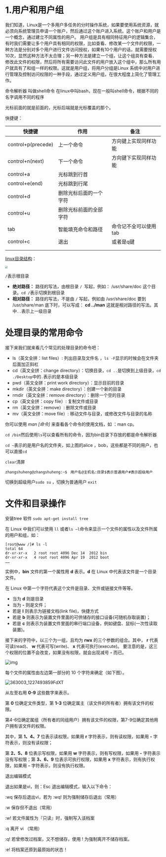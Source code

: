 # 1.用户和用户组

 我们知道，Linux是一个多用户多任务的分时操作系统，如果要使用系统资源，就必须向系统管理员申请一个账户，然后通过这个账户进入系统。这个账户和用户是一个概念，通过建立不同属性的用户。
 用户组是具有相同特征用户的逻辑集合，有时我们需要让多个用户具有相同的权限，比如查看、修改某一个文件的权限，一种方法是分别对多个用户进行文件访问授权，如果有10个用户的话，就需要授权10次，显然这种方法不太合理；另一种方法是建立一个组，让这个组具有查看、修改此文件的权限，然后将所有需要访问此文件的用户放入这个组中，那么所有用户就具有了和组一样的权限。这就是用户组，将用户分组是Linux 系统中对用户进行管理及控制访问权限的一种手段，通过定义用户组，在很大程度上简化了管理工作。



命令解析器 叫做shell命令   在linux中叫bash，现在一般叫shell命令，根据不同的名字调用不同的程序

光标前面的就是前面的，光标后端就是光标覆盖的那个。

快捷键：

| 快捷键             | 作用                   | 备注                  |
| ------------------ | ---------------------- | --------------------- |
| control+p(precede) | 上一个命令             | 方向键上实现同样功能  |
| control+n(next)    | 下一个命令             | 方向键下实现同样功能  |
| control+a          | 光标跳到行首           |                       |
| control+e(end)     | 光标跳到行尾           |                       |
| control+d          | 删除光标后面的一个字符 |                       |
| control+u          | 删除光标前面的全部字符 |                       |
| tab                | 智能填充命令和路径     | 命令记不全可以使用tab |
| control+c          | 退出                   | 或者是q键             |
|                    |                        |                       |
|                    |                        |                       |

[linux目录结构](https://www.runoob.com/linux/linux-system-contents.html)：

<img src="https://www.runoob.com/wp-content/uploads/2014/06/d0c50-linux2bfile2bsystem2bhierarchy.jpg" style="zoom:50%;" />

`/`表示根目录

- **绝对路径：**
  路径的写法，由根目录 `/ `写起，例如： /usr/share/doc 这个目录。`cd /`表示切换到根目录
- **相对路径：**
  路径的写法，不是由 `/` 写起，例如由 /usr/share/doc 要到 /usr/share/man 底下时，可以写成： **cd ../man** 这就是相对路径的写法。其中`..`表示上一级目录

# 处理目录的常用命令

接下来我们就来看几个常见的处理目录的命令吧：

- ls（英文全拼：list files）: 列出目录及文件名 ，`ls -F`显示的时候会在文件夹后面加正斜杠
- cd（英文全拼：change directory）：切换目录，`cd ..`是切换到上级目录，`cd ./Desktop`中的`.`表示的是本级目录
- pwd（英文全拼：print work directory）：显示目前的目录
- mkdir（英文全拼：make directory）：创建一个新的目录
- rmdir（英文全拼：remove directory）：删除一个空的目录
- cp（英文全拼：copy file）: 复制文件或目录
- rm（英文全拼：remove）: 删除文件或目录
- mv（英文全拼：move file）: 移动文件与目录，或修改文件与目录的名称

你可以使用 *man [命令]* 来查看各个命令的使用文档，如 ：man cp。

`cd /bin`然后使用`ls`可以查看所有的命令，因为bin目录下存放的都是命令解析器

`cd ~`表示的是用户名的文件夹，如上图的alice ，bob，这些都是不同的用户，也可以直接`cd`

`clear`清屏

`zhangshuheng@zhangshuheng:~$` ` 用户名@主机名:目录$表示普通用户#表示超级用户`

切换到超级用户`sudo su` ，切换为普通用户 `exit`

# 文件和目录操作

安装tree 软件 `sudo apt-get install tree`

在 Linux 中我们可以使用 `ll` 或者` ls –l `命令来显示一个文件的属性以及文件所属的用户和组，如：

```
[root@www /]# ls -l
total 64
dr-xr-xr-x   2 root root 4096 Dec 14  2012 bin
dr-xr-xr-x   4 root root 4096 Apr 19  2012 boot
……
```

实例中，**bin** 文件的第一个属性用 **d** 表示。**d** 在 Linux 中代表该文件是一个目录文件。

在 Linux 中第一个字符代表这个文件是目录、文件或链接文件等等。

- 当为 **d** 则是目录
- 当为 **-** 则是文件；
- 若是 **l** 则表示为链接文档(link file)，快捷方式
- 若是 **b** 则表示为装置文件里面的可供储存的接口设备(可随机存取装置)；
- 若是 **c** 则表示为装置文件里面的串行端口设备，例如键盘、鼠标(一次性读取装置)。

接下来的字符中，以三个为一组，且均为 **rwx** 的三个参数的组合。其中， **r** 代表可读(read)、 **w** 代表可写(write)、 **x** 代表可执行(execute)。 要注意的是，这三个权限的位置不会改变，如果没有权限，就会出现减号 **-** 而已。

![img](https://www.runoob.com/wp-content/uploads/2014/06/file-llls22.jpg)

每个文件的属性由左边第一部分的 10 个字符来确定（如下图）。

![363003_1227493859FdXT](https://www.runoob.com/wp-content/uploads/2014/06/363003_1227493859FdXT.png)

从左至右用 **0-9** 这些数字来表示。

第 **0** 位确定文件类型，第 **1-3** 位确定属主（该文件的所有者）拥有该文件的权限。

第4-6位确定属组（所有者的同组用户）拥有该文件的权限，第7-9位确定其他用户拥有该文件的权限。



其中，第 **1、4、7** 位表示读权限，如果用 **r** 字符表示，则有读权限，如果用 **-** 字符表示，则没有读权限；

第 **2、5、8** 位表示写权限，如果用 **w** 字符表示，则有写权限，如果用 **-** 字符表示没有写权限；第 **3、6、9** 位表示可执行权限，如果用 **x** 字符表示，则有执行权限，如果用 **-** 字符表示，则没有执行权限。

退出编辑模式

退出如果是vi，则：Esc 退出编辑模式，输入以下命令：

:wq 保存后退出vi，若为 :wq! 则为强制储存后退出（常用）

:w 保存但不退出（常用）

:w! 若文件属性为『只读』时，强制写入该档案

:q 离开 vi （常用）

:q! 若曾修改过档案，又不想储存，使用 ! 为强制离开不储存档案。

:e! 将档案还原到最原始的状态！

